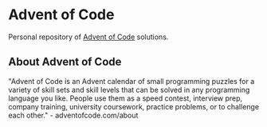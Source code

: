 Advent of Code
==============

Personal repository of [Advent of Code](https://adventofcode.com/) solutions.

About Advent of Code
--------------------

"Advent of Code is an Advent calendar of small programming puzzles for a variety of skill sets and skill levels that can
be solved in any programming language you like. People use them as a speed contest, interview prep, company training,
university coursework, practice problems, or to challenge each other." - adventofcode.com/about
